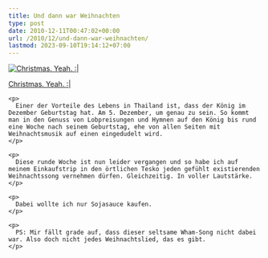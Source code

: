 ```yaml
---
title: Und dann war Weihnachten
type: post
date: 2010-12-11T00:47:02+00:00
url: /2010/12/und-dann-war-weihnachten/
lastmod: 2023-09-10T19:14:12+07:00
---
```

<div class="media image">
  <a href="http://www.flickr.com/photos/schreibblogade/5251108691/" title="Christmas. Yeah. :|"><img src="//farm6.static.flickr.com/5006/5251108691_7bd87ef663_z.jpg" alt="Christmas. Yeah. :|" /></p>

  <p>
    Christmas. Yeah. :|
  </p>

  <p>
    </a></div>

    <p>
      Einer der Vorteile des Lebens in Thailand ist, dass der König im Dezember Geburtstag hat. Am 5. Dezember, um genau zu sein. So kommt man in den Genuss von Lobpreisungen und Hymnen auf den König bis rund eine Woche nach seinem Geburtstag, ehe von allen Seiten mit Weihnachtsmusik auf einen eingedudelt wird.
    </p>

    <p>
      Diese runde Woche ist nun leider vergangen und so habe ich auf meinem Einkaufstrip in den örtlichen Tesko jeden gefühlt existierenden Weihnachtssong vernehmen dürfen. Gleichzeitig. In voller Lautstärke.
    </p>

    <p>
      Dabei wollte ich nur Sojasauce kaufen.
    </p>

    <p>
      PS: Mir fällt grade auf, dass dieser seltsame Wham-Song nicht dabei war. Also doch nicht jedes Weihnachtslied, das es gibt.
    </p>
